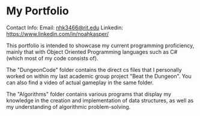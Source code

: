 # My Portfolio
Contact Info:
Email: nhk3466@rit.edu
Linkedin: https://www.linkedin.com/in/noahkasper/

This portfolio is intended to showcase my current programming proficiency, mainly that with Object Oriented Programming languages such as C# (which most of my code consists of).

The "DungeonCode" folder contains the direct cs files that I personally worked on within my last academic group project "Beat the Dungeon". You can also find a video of actual gameplay in the same folder.

The "Algorithms" folder contains various programs that display my knowledge in the creation and implementation of data structures, as well as my understanding of algorithmic problem-solving.
